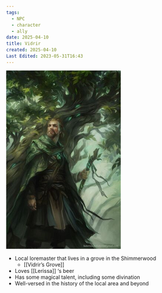 ```yaml
---
tags:
  - NPC
  - character
  - ally
date: 2025-04-10
title: Vidrir
created: 2025-04-10
Last Edited: 2023-05-31T16:43
---
```








![Druid.jpg](/images/Druid.jpg)

- Local loremaster that lives in a grove in the Shimmerwood
    - [[Vidrir’s Grove]]
- Loves [[Lerissa]] ‘s beer
- Has some magical talent, including some divination
- Well-versed in the history of the local area and beyond